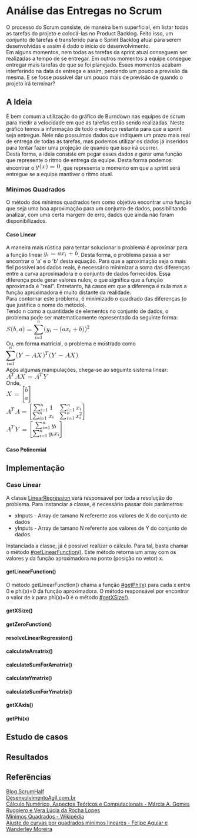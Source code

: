 # Análise das Entregas no Scrum
O processo do Scrum consiste, de maneira bem superficial, em listar todas as tarefas do projeto e colocá-las no Product Backlog. Feito isso, um conjunto de tarefas é transferido para o Sprint Backlog atual para serem desenvolvidas e assim é dado o início do desenvolvimento.   
Em alguns momentos, nem todas as tarefas da sprint atual conseguem ser realizadas a tempo de se entregar. Em outros momentos a equipe consegue entregar mais tarefas do que se foi planejado. Esses momentos acabam interferindo na data de entrega e assim, perdendo um pouco a previsão da mesma. E se fosse possível dar um pouco mais de previsão de quando o projeto irá terminar?
## A Ideia
É bem comum a utilização do gráfico de Burndown nas equipes de scrum para medir a velocidade em que as tarefas estão sendo realizadas. Neste gráfico temos a informação de todo o esforço restante para que a sprint seja entregue. Nele não possuímos dados que indiquem um prazo mais real de entrega de todas as tarefas, mas podemos utilizar os dados já inseridos para tentar fazer uma projeção de quando que isso irá ocorrer.   
Desta forma, a ideia consiste em pegar esses dados e gerar uma função que represente o ritmo de entrega da equipe. Desta forma podemos encontrar o ![Zero da função](/images/func_of-x_zero.gif), que representa o momento em que a sprint será entregue se a equipe mantiver o ritmo atual.   

### Minimos Quadrados
O método dos mínimos quadrados tem como objetivo encontrar uma função que seja uma boa aproximação para um conjunto de dados, possibilitando analizar, com uma certa margem de erro, dados que ainda não foram disponibilizados.   
#### Caso Linear
A maneira mais rústica para tentar solucionar o problema é aproximar para a função linear ![Função Linear](/images/linearEquation.gif). Desta forma, o problema passa a ser encontrar o 'a' e o 'b' desta equação.
Para que a aproximação seja o mais fiel possível aos dados reais, é necessário minimizar a soma das diferenças entre a curva aproximadora e o conjunto de dados fornecidos. Essa diferença pode gerar valores nulos, o que significa que a função aproximada é "real". Entretanto, há casos em que a diferença é nula mas a função aproximadora é muito distante da realidade.   
Para contornar este problema, é minimizado o quadrado das diferenças (o que justifica o nome do método).    
Tendo *n* como a quantidade de elementos no conjunto de dados, o problema pode ser matematicamente representado da seguinte forma: ![Representação do problema](/images/func_of-s_ba.gif)   
Ou, em forma matricial, o problema é mostrado como ![Problema em forma matricial](/images/matrix_s_ba.gif)   
Após algumas manipulações, chega-se ao seguinte sistema linear:   
![Sistema linear](/images/linearProblem.gif)   
Onde,   
![Matriz X](/images/matrix_x.gif)   
![Matriz A Transposta vezes A](/images/matrix_at-a.gif)   
![Matriz A Transposta vezes Y](/images/matrix_at-y.gif)    
#### Caso Polinomial

## Implementação
### Caso Linear
A classe [LinearRegression](LinearRegression.py) será responsável por toda a resolução do problema. Para instanciar a classe, é necessário passar dois parâmetros:   
* xInputs - Array de tamano N referente aos valores de X do conjunto de dados
* yInputs - Array de tamano N referente aos valores de Y do conjunto de dados

Instanciada a classe, já é possível realizar o cálculo. Para tal, basta chamar o método [#getLinearFunction()](getLinearFunction()). Este método retorna um array com os valores y da função aproximadora no ponto (posição no vetor) x.   
#### getLinearFunction()
O método getLinearFunction() chama a função [#getPhi(x)](getPhi(x)) para cada x entre 0 e phi(x)=0 da função aproximadora. O método responsável por encontrar o valor de x para phi(x)=0 é o método [#getXSize()](getXSize()).
#### getXSize()
#### getZeroFunction()
#### resolveLinearRegression()
#### calculateAmatrix()
#### calculateSumForAmatrix()
#### calculateYmatrix()
#### calculateSumForYmatrix()
#### getXAxis()
#### getPhi(x)

## Estudo de casos
## Resultados

## Referências
[Blog ScrumHalf](http://blog.myscrumhalf.com/2012/01/burndown-chart-medindo-o-progresso-de-sua-sprint-e-trazendo-indicativos-do-processo-de-trabalho-da-equipe/)   
[DesenvolvimentoAgil.com.br](http://www.desenvolvimentoagil.com.br/scrum/)   
[Cálculo Numérico, Aspectos Teóricos e Computacionais - Márcia A. Gomes Ruggiero e Vera Lúcia da Rocha Lopes]()      
[Mínimos Quadrados - Wikipédia](https://pt.wikipedia.org/wiki/M%C3%A9todo_dos_m%C3%ADnimos_quadrados)   
[Ajuste de curvas por quadrados mínimos lineares - Felipe Aguiar e Wanderley Moreira](http://www.mat.ufmg.br/gaal/aplicacoes/quadrados_minimos.pdf)
